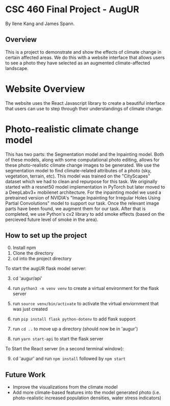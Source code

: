 # CSC 460 Final Project - AugUR

By Ilene Kang and James Spann.

## Overview
This is a project to demonstrate and show the effects of climate change in certain affected areas. We do this with a website interface that allows users to see a photo they have selected as an augmented climate-affected landscape.

# Website Overview
The website uses the React Javascript library to create a beautiful interface that users can use to step through their understandings of climate change.

# Photo-realistic climate change model
This has two parts: the Segmentation model and the Inpainting model. Both of these models, along with some computational photo editing, allows for these photo-realistic climate change images to be generated. We use the segmentation model to find climate-related attributes of a photo (sky, vegetation, terrain, etc). This model was trained on the "CityScapes" dataset which we had to clean and repurpose for this task. We originally started with a resnet50 model implementation in PyTorch but later moved to a DeepLabv3+ mobilenet architecture. For the inpainting model we used a pretrained version of NVIDIA's "Image Inpainting for Irregular Holes Using Partial Convolutions" model to support our task. Once the relevant image parts have been found, we augment them for our task. After that is completed, we use Python's cv2 library to add smoke effects (based on the percieved future level of smoke in the area).

## How to set up the project
0. Install npm 
1. Clone the directory
2. cd into the project directory


To start the augUR flask model server:

3. cd 'augur/api'

4. run `python3 -m venv venv` to create a virtual environment for the flask server
5. run `source venv/bin/activate` to activate the virtual enviornment that was just created
6. run `pip install flask python-dotenv` to add flask support
7. run `cd ..` to move up a directory (should now be in 'augur')
8. run `yarn start-api` to start the flask server

To Start the React server (in a second terminal window):

9. cd 'augur' and run `npm install` followed by `npm start`


## Future Work
- Improve the visualizations from the climate model
- Add more climate-based features into the model generated photo (i.e. photo-realistic increased population densities, water stress indicators)
